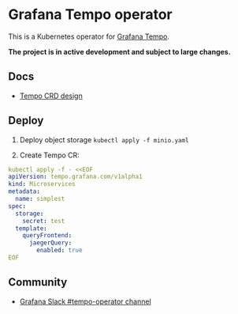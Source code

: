 # Grafana Tempo operator

This is a Kubernetes operator for [Grafana Tempo](https://github.com/grafana/tempo).

**The project is in active development and subject to large changes.**

## Docs

* [Tempo CRD design](https://docs.google.com/document/d/1avSSf__R226l2b3hbcpXlYH7w6iKtXZsd9VTcpxDqng/edit#)


## Deploy 

1. Deploy object storage `kubectl apply -f minio.yaml`

2. Create Tempo CR:

```yaml
kubectl apply -f - <<EOF
apiVersion: tempo.grafana.com/v1alpha1
kind: Microservices
metadata:
  name: simplest
spec:
  storage:
    secret: test
  template:
    queryFrontend:
      jaegerQuery:
        enabled: true
EOF
```

## Community 

* [Grafana Slack #tempo-operator channel](https://grafana.slack.com/archives/C0414EUU39A)
